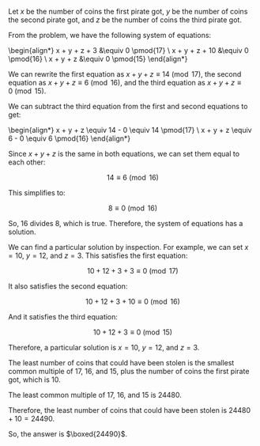  Let $x$ be the number of coins the first pirate got, $y$ be the number of coins the second pirate got, and $z$ be the number of coins the third pirate got.

From the problem, we have the following system of equations:

\begin{align*}
x + y + z + 3 &\equiv 0 \pmod{17} \\
x + y + z + 10 &\equiv 0 \pmod{16} \\
x + y + z &\equiv 0 \pmod{15}
\end{align*}

We can rewrite the first equation as $x + y + z \equiv 14 \pmod{17}$, the second equation as $x + y + z \equiv 6 \pmod{16}$, and the third equation as $x + y + z \equiv 0 \pmod{15}$.

We can subtract the third equation from the first and second equations to get:

\begin{align*}
x + y + z \equiv 14 - 0 \equiv 14 \pmod{17} \\
x + y + z \equiv 6 - 0 \equiv 6 \pmod{16}
\end{align*}

Since $x + y + z$ is the same in both equations, we can set them equal to each other:

$$14 \equiv 6 \pmod{16}$$

This simplifies to:

$$8 \equiv 0 \pmod{16}$$

So, $16$ divides $8$, which is true. Therefore, the system of equations has a solution.

We can find a particular solution by inspection. For example, we can set $x = 10$, $y = 12$, and $z = 3$. This satisfies the first equation:

$$10 + 12 + 3 + 3 \equiv 0 \pmod{17}$$

It also satisfies the second equation:

$$10 + 12 + 3 + 10 \equiv 0 \pmod{16}$$

And it satisfies the third equation:

$$10 + 12 + 3 \equiv 0 \pmod{15}$$

Therefore, a particular solution is $x = 10$, $y = 12$, and $z = 3$.

The least number of coins that could have been stolen is the smallest common multiple of $17$, $16$, and $15$, plus the number of coins the first pirate got, which is $10$.

The least common multiple of $17$, $16$, and $15$ is $24480$.

Therefore, the least number of coins that could have been stolen is $24480 + 10 = 24490$.

So, the answer is $\boxed{24490}$.